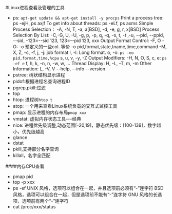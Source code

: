 #Linux进程查看及管理的工具
- ps: `apt-get update && apt-get install -y procps`
    Print a process tree: ps -ejH, ps axjf
    To get info about threads: ps -eLf, ps axms
    Simple Process Selection：
        -A, -N, T, -a, a[BSD], -d, -e, g, r, x[BSD]
    Process Selection By List:
        -C,-G, U, -U, -g, p, -p, q, -q, -s, t, -t ,-u, --pid, --ppid, --sid, -123=--sid 123, 123=--pid 123, xxx
    Output Format Control:
        -F, 
        O -O: -o 预定义的一些col. 等价 -o pid,format,state,tname,time,command
        -M, X, Z, -c, -f, 
        j, -j: job format
        l, -l: Long format.
        o, -o: `ps -eo pid,format,time,%cpu`
        s, u, v, -y, -Z
    Output Modifiers:
        -H, N, O, S, c, 
        e: `ps -ef e`
        f, h, k, -n, n, -w, w, ...
    Thread Display:
        H, -L, -T, m, -m
    Other Information:
        L, -V, V --help, --info --version
- pstree: 树状结构显示进程
- pidof:根据进程名查询进程ID
- pgrep,pkill:过滤
- top
- htop: 进程树`htop t`
- atop: 一个用来查看Linux系统负载的交互式监控工具
- pmap: 显示进程的内存布局`pmap xxx`
- vmstat: 虚拟内存状态工具---经典
- nice: 进程优先级调整,动态范围[-20,19]，静态优先级：[100-139]，数字越小，优先级越高
- glance
- dstat
- pkill,支持部分名字查询
- killall，名字全匹配

####内存CPU查看
- pmap pid
- top -p xxx
- ps -ef
    UNIX 风格，选项可以组合在一起，并且选项前必须有“-”连字符
    BSD 风格，选项可以组合在一起，但是选项前不能有“-”连字符
    GNU 风格的长选项，选项前有两个“-”连字符
- cat /proc/xxx/status